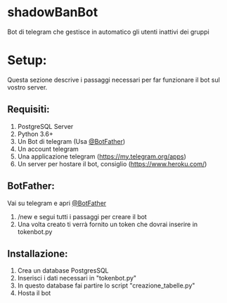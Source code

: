 # shadowBanBot
Bot di telegram che gestisce in automatico gli utenti inattivi dei gruppi

# Setup:

Questa sezione descrive i passaggi necessari per far funzionare il bot sul vostro server.

## Requisiti:

1. PostgreSQL Server
2. Python 3.6+
3. Un Bot di telegram (Usa [@BotFather](https://t.me/botfather))
4. Un account telegram
5. Una applicazione telegram (https://my.telegram.org/apps)
6. Un server per hostare il bot, consiglio (https://www.heroku.com/)

## BotFather:

Vai su telegram e apri [@BotFather](https://t.me/botfather)

1. /new e segui tutti i passaggi per creare il bot
2. Una volta creato ti verrà fornito un token che dovrai inserire in tokenbot.py

## Installazione:

1. Crea un database PostgresSQL
2. Inserisci i dati necessari in "tokenbot.py"
3. In questo database fai partire lo script "creazione_tabelle.py"
4. Hosta il bot 
